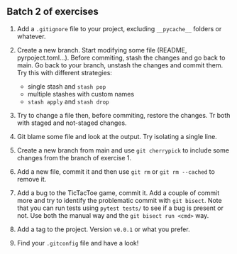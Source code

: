 ## Batch 2 of exercises

1. Add a `.gitignore` file to your project, excluding `__pycache__` folders or
   whatever.

2. Create a new branch. Start modifying some file (README, pyrpoject.toml...).
   Before commiting, stash the changes and go back to main. Go back to your
   branch, unstash the changes and commit them. Try this with different
   strategies:

   - single stash and `stash pop`
   - multiple stashes with custom names
   - `stash apply` and `stash drop`

3. Try to change a file then, before commiting, restore the changes. Tr both
   with staged and not-staged changes.

4. Git blame some file and look at the output. Try isolating a single line.

5. Create a new branch from main and use `git cherrypick` to include some
   changes from the branch of exercise 1.

6. Add a new file, commit it and then use `git rm` or `git rm --cached` to
   remove it.

7. Add a bug to the TicTacToe game, commit it. Add a couple of commit more and
   try to identify the problematic commit with `git bisect`. Note that you can
   run tests using `pytest tests/` to see if a bug is present or not. Use both
   the manual way and the `git bisect run <cmd>` way.

8. Add a tag to the project. Version `v0.0.1` or what you prefer.

9. Find your `.gitconfig` file and have a look!
